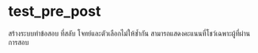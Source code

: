# test_pre_post
สร้างระบบทำข้อสอบ ที่สลับ โจทย์และตัวเลือกไม่ให้ซ้ำกัน สามารถแสดงคะแนนที่โชว์เฉพาะผู้ที่ผ่านการสอบ
